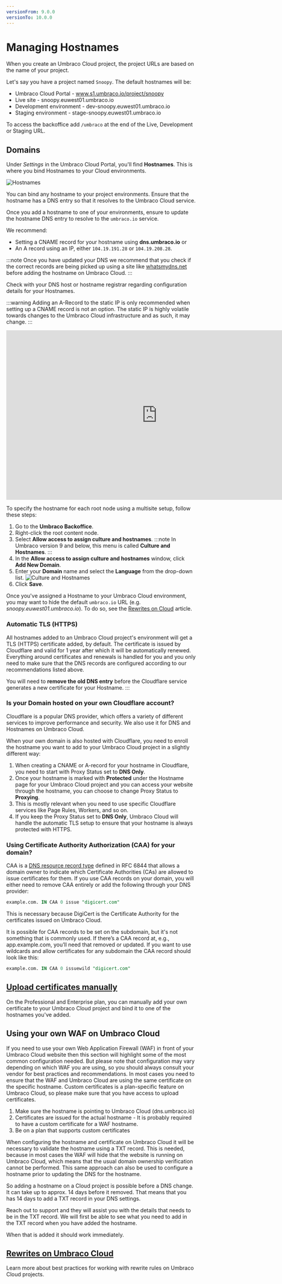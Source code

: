 ```yaml
---
versionFrom: 9.0.0
versionTo: 10.0.0
---
```


# Managing Hostnames

When you create an Umbraco Cloud project, the project URLs are based on the name of your project.

Let's say you have a project named `Snoopy`. The default hostnames will be:

* Umbraco Cloud Portal - www.s1.umbraco.io/project/snoopy
* Live site - snoopy.euwest01.umbraco.io
* Development environment - dev-snoopy.euwest01.umbraco.io
* Staging environment - stage-snoopy.euwest01.umbraco.io

To access the backoffice add `/umbraco` at the end of the Live, Development or Staging URL.

## Domains

Under *Settings* in the Umbraco Cloud Portal, you'll find **Hostnames**. This is where you bind Hostnames to your Cloud environments.

![Hostnames](images/manage-hostnames-v9.png)

You can bind any hostname to your project environments. Ensure that the hostname has a DNS entry so that it resolves to the Umbraco Cloud service.

Once you add a hostname to one of your environments, ensure to update the hostname DNS entry to resolve to the `umbraco.io` service. 

We recommend:

* Setting a CNAME record for your hostname using **dns.umbraco.io** or
* An A record using an IP, either `104.19.191.28` or `104.19.208.28`.

:::note
Once you have updated your DNS we recommend that you check if the correct records are being picked up using a site like [whatsmydns.net](https://www.whatsmydns.net/) before adding the hostname on Umbraco Cloud.
:::

Check with your DNS host or hostname registrar regarding configuration details for your Hostnames.

:::warning
Adding an A-Record to the static IP is only recommended when setting up a CNAME record is not an option. The static IP is highly volatile towards changes to the Umbraco Cloud infrastructure and as such, it may change.
:::

<iframe width="800" height="450" src="https://www.youtube.com/embed/UQ4Sn40YipA?rel=0" frameborder="0" allow="autoplay; encrypted-media" allowfullscreen></iframe>

To specify the hostname for each root node using a multisite setup, follow these steps:

1. Go to the **Umbraco Backoffice**.
2. Right-click the root content node.
3. Select **Allow access to assign culture and hostnames**.
    :::note
    In Umbraco version 9 and below, this menu is called **Culture and Hostnames**.
    :::
4. In the **Allow access to assign culture and hostnames** window, click **Add New Domain**.
5. Enter your **Domain** name and select the **Language** from the drop-down list.
    ![Culture and Hostnames](images/culture-and-hostnames-v10.png)
6. Click **Save**.

Once you've assigned a Hostname to your Umbraco Cloud environment, you may want to hide the default `umbraco.io` URL (e.g. *snoopy.euwest01.umbraco.io*). To do so, see the [Rewrites on Cloud](Rewrites-on-Cloud/#hiding-the-default-umbracoio-url) article.

### Automatic TLS (HTTPS)

All hostnames added to an Umbraco Cloud project's environment will get a TLS (HTTPS) certificate added, by default. The certificate is issued by Cloudflare and valid for 1 year after which it will be automatically renewed. Everything around certificates and renewals is handled for you and you only need to make sure that the DNS records are configured according to our recommendations listed above.

You will need to **remove the old DNS entry** before the Cloudflare service generates a new certificate for your Hostname.
:::

### Is your Domain hosted on your own Cloudflare account?

Cloudflare is a popular DNS provider, which offers a variety of different services to improve performance and security. We also use it for DNS and Hostnames on Umbraco Cloud.

When your own domain is also hosted with Cloudflare, you need to enroll the hostname you want to add to your Umbraco Cloud project in a slightly different way:

1. When creating a CNAME or A-record for your hostname in Cloudflare, you need to start with Proxy Status set to **DNS Only**.
2. Once your hostname is marked with **Protected** under the Hostname page for your Umbraco Cloud project and you can access your website through the hostname, you can choose to change Proxy Status to **Proxying**.
3. This is mostly relevant when you need to use specific Cloudflare services like Page Rules, Workers, and so on.
4. If you keep the Proxy Status set to **DNS Only**, Umbraco Cloud will handle the automatic TLS setup to ensure that your hostname is always protected with HTTPS.

### Using Certificate Authority Authorization (CAA) for your domain?

CAA is a [DNS resource record type](https://tools.ietf.org/html/rfc6844) defined in RFC 6844 that allows a domain owner to indicate which Certificate Authorities (CAs) are allowed to issue certificates for them. If you use CAA records on your domain, you will either need to remove CAA entirely or add the following through your DNS provider:

```sql
example.com. IN CAA 0 issue "digicert.com"
```

This is necessary because DigiCert is the Certificate Authority for the certificates issued on Umbraco Cloud.

It is possible for CAA records to be set on the subdomain, but it's not something that is commonly used. If there’s a CAA record at, e.g., app.example.com, you’ll need that removed or updated. If you want to use wildcards and allow certificates for any subdomain the CAA record should look like this:

```sql
example.com. IN CAA 0 issuewild "digicert.com"
```

## [Upload certificates manually](Security-Certificates)

On the Professional and Enterprise plan, you can manually add your own certificate to your Umbraco Cloud project and bind it to one of the hostnames you've added.

## Using your own WAF on Umbraco Cloud
If you need to use your own Web Application Firewall (WAF) in front of your Umbraco Cloud website then this section will highlight some of the most common configuration needed. But please note that configuration may vary depending on which WAF you are using, so you should always consult your vendor for best practices and recommendations.
In most cases you need to ensure that the WAF and Umbraco Cloud are using the same certificate on the specific hostname. Custom certificates is a plan-specific feature on Umbraco Cloud, so please make sure that you have access to upload certificates.

1. Make sure the hostname is pointing to Umbraco Cloud (dns.umbraco.io)
2. Certificates are issued for the actual hostname - It is probably required to have a custom certificate for a WAF hostname. 
3. Be on a plan that supports custom certificates

When configuring the hostname and certificate on Umbraco Cloud it will be necessary to validate the hostname using a TXT record. This is needed, because in most cases the WAF will hide that the website is running on Umbraco Cloud, which means that the usual domain ownership verification cannot be performed. This same approach can also be used to configure a hostname prior to updating the DNS for the hostname.

So adding a hostname on a Cloud project is possible before a DNS change. It can take up to approx. 14 days before it removed. That means that you has 14 days to add a TXT record in your DNS settings. 

Reach out to support and they will assist you with the details that needs to be in the TXT record. We will first be able to see what you need to add in the TXT record when you have added the hostname.

When that is added it should work immediately.

## [Rewrites on Umbraco Cloud](Rewrites-on-Cloud)

Learn more about best practices for working with rewrite rules on Umbraco Cloud projects.

